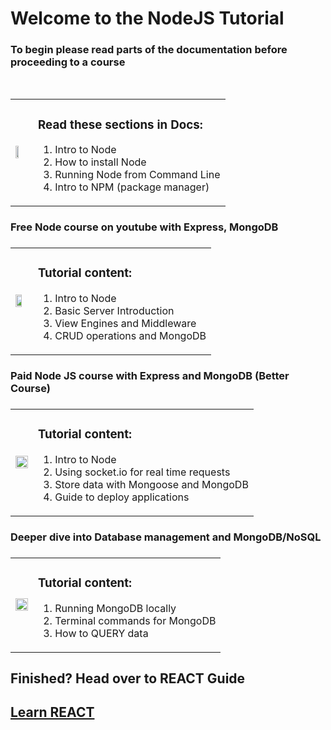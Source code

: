 <h1>Welcome to the NodeJS Tutorial</h1>
<h3>To begin please read parts of the documentation before proceeding to a course</h3>
<br>
<table>
  <td>
    <a href="https://nodejs.dev/learn/introduction-to-nodejs" title="Node Docs"><img src="https://cdn.pixabay.com/photo/2015/04/23/17/41/node-js-736399_1280.png" width="50%"/></a>
  </td>
  <td>
  <h3>Read these sections in Docs:</h3>
    <ol>
      <li>Intro to Node</li>
      <li>How to install Node</li>
      <li>Running Node from Command Line</li>
      <li>Intro to NPM (package manager)</li>
    </ol>
  </td>
</table>

<h3>Free Node course on youtube with Express, MongoDB<h3>
<table>
  <td>
    <a href="https://www.youtube.com/watch?v=zb3Qk8SG5Ms&list=PL4cUxeGkcC9jsz4LDYc6kv3ymONOKxwBU" title="Node Tutorial"><img src="https://img.youtube.com/vi/zb3Qk8SG5Ms/maxresdefault.jpg" width="72%"/></a>
  </td>
  <td>
  <h3>Tutorial content:</h3>
    <ol>
      <li>Intro to Node</li>
      <li>Basic Server Introduction</li>
      <li>View Engines and Middleware</li>
      <li>CRUD operations and MongoDB</li>
    </ol>
  </td>
</table>

<h3>Paid Node JS course with Express and MongoDB (Better Course)<h3>
<table>
  <td>
    <a href="https://www.udemy.com/course/the-complete-nodejs-developer-course-2/" title="Node Tutorial"><img src="https://img-c.udemycdn.com/course/480x270/922484_52a1_8.jpg" width="100%"/></a>
  </td>
  <td>
  <h3>Tutorial content:</h3>
    <ol>
      <li>Intro to Node</li>
      <li>Using socket.io for real time requests</li>
      <li>Store data with Mongoose and MongoDB</li>
      <li>Guide to deploy applications</li>
    </ol>
  </td>
</table>

<h3>Deeper dive into Database management and MongoDB/NoSQL<h3>
<table>
  <td>
    <a href="https://click.linksynergy.com/deeplink?id=JVFxdTr9V80&mid=39197&murl=https%3A%2F%2Fwww.udemy.com%2Fcourse%2Fmongodb-essentials%2F" title="Node Tutorial"><img src="https://img-c.udemycdn.com/course/480x270/722416_2be1_3.jpg" width="100%"/></a>
  </td>
  <td>
  <h3>Tutorial content:</h3>
    <ol>
      <li>Running MongoDB locally</li>
      <li>Terminal commands for MongoDB</li>
      <li>How to QUERY data</li>
    </ol>
  </td>
</table>

<h2>Finished? Head over to REACT Guide<h2>

  [**Learn REACT**](https://github.com/camab123/Tutorial_MERN_Stack/blob/main/REACT/REACT_Tutorial.md)
